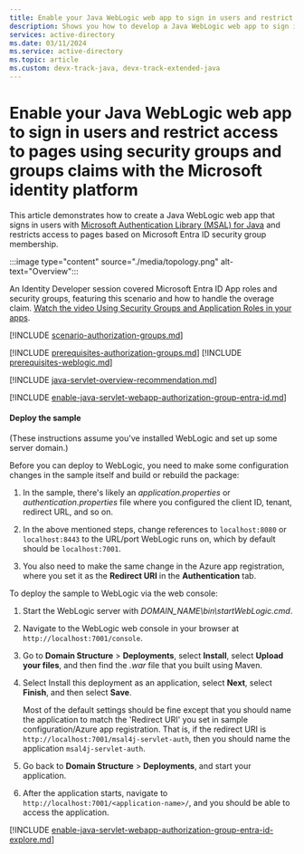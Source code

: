 ```yaml
---
title: Enable your Java WebLogic web app to sign in users and restrict access to pages using security groups and groups claims with the Microsoft identity platform
description: Shows you how to develop a Java WebLogic web app to sign in users and restrict access to pages using security groups and groups claims with the Microsoft identity platform.
services: active-directory
ms.date: 03/11/2024
ms.service: active-directory
ms.topic: article
ms.custom: devx-track-java, devx-track-extended-java
---
```


# Enable your Java WebLogic web app to sign in users and restrict access to pages using security groups and groups claims with the Microsoft identity platform

This article demonstrates how to create a Java WebLogic web app that signs in users with [Microsoft Authentication Library (MSAL) for Java](https://github.com/AzureAD/microsoft-authentication-library-for-java) and restricts access to pages based on Microsoft Entra ID security group membership.

:::image type="content" source="./media/topology.png" alt-text="Overview":::

An Identity Developer session covered Microsoft Entra ID App roles and security groups, featuring this scenario and how to handle the overage claim. [Watch the video Using Security Groups and Application Roles in your apps](https://www.youtube.com/watch?v=LRoc-na27l0).

[!INCLUDE [scenario-authorization-groups.md](includes/scenario-authorization-groups.md)]

[!INCLUDE [prerequisites-authorization-groups.md](includes/prerequisites-authorization-groups.md)]
[!INCLUDE [prerequisites-weblogic.md](includes/prerequisites-weblogic.md)]

[!INCLUDE [java-servlet-overview-recommendation.md](includes/java-servlet-overview-recommendation.md)]

[!INCLUDE [enable-java-servlet-webapp-authorization-group-entra-id.md](includes/enable-java-servlet-webapp-authorization-group-entra-id.md)]

#### Deploy the sample

(These instructions assume you've installed WebLogic and set up some server domain.)

Before you can deploy to WebLogic, you need to make some configuration changes in the sample itself and build or rebuild the package:

1. In the sample, there's likely an *application.properties* or *authentication.properties* file where you configured the client ID, tenant, redirect URL, and so on.

1. In the above mentioned steps, change references to `localhost:8080` or `localhost:8443` to the URL/port WebLogic runs on, which by default should be `localhost:7001`.

1. You also need to make the same change in the Azure app registration, where you set it as the **Redirect URI** in the **Authentication** tab.

To deploy the sample to WebLogic via the web console:

1. Start the WebLogic server with *DOMAIN_NAME\bin\startWebLogic.cmd*.

1. Navigate to the WebLogic web console in your browser at `http://localhost:7001/console`.

1. Go to **Domain Structure** > **Deployments**, select **Install**, select **Upload your files**, and then find the *.war* file that you built using Maven.

1. Select Install this deployment as an application, select **Next**, select **Finish**, and then select **Save**.

   Most of the default settings should be fine except that you should name the application to match the 'Redirect URI' you set in sample configuration/Azure app registration. That is, if the redirect URI is `http://localhost:7001/msal4j-servlet-auth`, then you should name the application `msal4j-servlet-auth`.

1. Go back to **Domain Structure** > **Deployments**, and start your application.

1. After the application starts, navigate to `http://localhost:7001/<application-name>/`, and you should be able to access the application.

[!INCLUDE [enable-java-servlet-webapp-authorization-group-entra-id-explore.md](includes/enable-java-servlet-webapp-authorization-group-entra-id-explore.md)]
